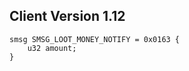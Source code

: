## Client Version 1.12

```rust,ignore
smsg SMSG_LOOT_MONEY_NOTIFY = 0x0163 {
    u32 amount;    
}

```
